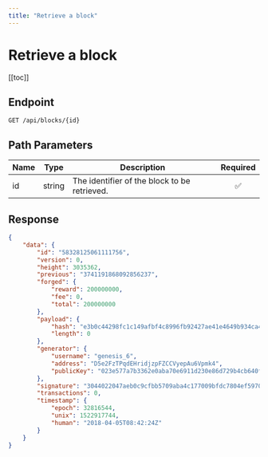 ```yaml
---
title: "Retrieve a block"
---
```


# Retrieve a block

[[toc]]

## Endpoint

```
GET /api/blocks/{id}
```

## Path Parameters

| Name | Type   | Description                                  | Required           |
|------|:------:|----------------------------------------------|:------------------:|
| id   | string | The identifier of the block to be retrieved. | :white_check_mark: |

## Response

```json
{
    "data": {
        "id": "58328125061111756",
        "version": 0,
        "height": 3035362,
        "previous": "3741191868092856237",
        "forged": {
            "reward": 200000000,
            "fee": 0,
            "total": 200000000
        },
        "payload": {
            "hash": "e3b0c44298fc1c149afbf4c8996fb92427ae41e4649b934ca495991b7852b855",
            "length": 0
        },
        "generator": {
            "username": "genesis_6",
            "address": "D5e2FzTPqdEHridjzpFZCCVyepAu6Vpmk4",
            "publicKey": "023e577a7b3362e0aba70e6911d230e86d729b4cb640f0e0b25637b812a3e38b53"
        },
        "signature": "3044022047aeb0c9cfbb5709aba4c177009bfdc7804ef597073fb9ca6cb614d7e3d1af2d02207234119d02ca26600ece045c59266945081b4c8237370576aaad7c61a09fe0ad",
        "transactions": 0,
        "timestamp": {
            "epoch": 32816544,
            "unix": 1522917744,
            "human": "2018-04-05T08:42:24Z"
        }
    }
}
```
